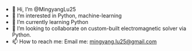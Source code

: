 - 👋 Hi, I’m @MingyangLu25
- 👀 I’m interested in Python, machine-learning
- 🌱 I’m currently learning Python
- 💞️ I’m looking to collaborate on custom-built electromagnetic solver via Python.
- 📫 How to reach me: Email me: mingyang.lu25@gmail.com

<!---
MingyangLu25/MingyangLu25 is a ✨ special ✨ repository because its `README.md` (this file) appears on your GitHub profile.
You can click the Preview link to take a look at your changes.
--->
